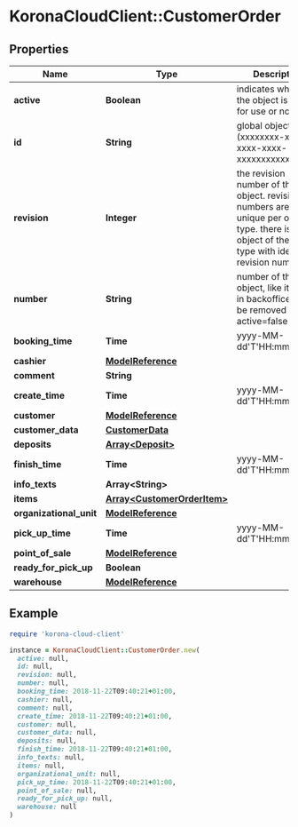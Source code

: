# KoronaCloudClient::CustomerOrder

## Properties

| Name | Type | Description | Notes |
| ---- | ---- | ----------- | ----- |
| **active** | **Boolean** | indicates whether the object is active for use or not | [optional][readonly] |
| **id** | **String** | global object uuid (xxxxxxxx-xxxx-xxxx-xxxx-xxxxxxxxxxxx) | [optional] |
| **revision** | **Integer** | the revision number of the object. revision numbers are unique per object-type. there is is no object of the same type with identical revision numbers. | [optional][readonly] |
| **number** | **String** | number of the object, like it is set in backoffice; will be removed when active&#x3D;false | [optional] |
| **booking_time** | **Time** | yyyy-MM-dd&#39;T&#39;HH:mm:ssXXX | [optional] |
| **cashier** | [**ModelReference**](ModelReference.md) |  | [optional] |
| **comment** | **String** |  | [optional] |
| **create_time** | **Time** | yyyy-MM-dd&#39;T&#39;HH:mm:ssXXX | [optional] |
| **customer** | [**ModelReference**](ModelReference.md) |  | [optional] |
| **customer_data** | [**CustomerData**](CustomerData.md) |  | [optional] |
| **deposits** | [**Array&lt;Deposit&gt;**](Deposit.md) |  | [optional] |
| **finish_time** | **Time** | yyyy-MM-dd&#39;T&#39;HH:mm:ssXXX | [optional] |
| **info_texts** | **Array&lt;String&gt;** |  | [optional] |
| **items** | [**Array&lt;CustomerOrderItem&gt;**](CustomerOrderItem.md) |  | [optional] |
| **organizational_unit** | [**ModelReference**](ModelReference.md) |  | [optional] |
| **pick_up_time** | **Time** | yyyy-MM-dd&#39;T&#39;HH:mm:ssXXX | [optional] |
| **point_of_sale** | [**ModelReference**](ModelReference.md) |  | [optional] |
| **ready_for_pick_up** | **Boolean** |  | [optional] |
| **warehouse** | [**ModelReference**](ModelReference.md) |  | [optional] |

## Example

```ruby
require 'korona-cloud-client'

instance = KoronaCloudClient::CustomerOrder.new(
  active: null,
  id: null,
  revision: null,
  number: null,
  booking_time: 2018-11-22T09:40:21+01:00,
  cashier: null,
  comment: null,
  create_time: 2018-11-22T09:40:21+01:00,
  customer: null,
  customer_data: null,
  deposits: null,
  finish_time: 2018-11-22T09:40:21+01:00,
  info_texts: null,
  items: null,
  organizational_unit: null,
  pick_up_time: 2018-11-22T09:40:21+01:00,
  point_of_sale: null,
  ready_for_pick_up: null,
  warehouse: null
)
```


